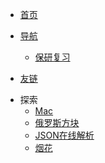 - [<span class="iconfont icon-book3"></span> 首页](https://bytesfly.vercel.app/)
- [<span class="iconfont icon-icon_fabu"></span> 导航](README.md)

  - [保研复习](README?id=保研复习)

  
- [<span class="iconfont icon-lianjie"></span> 友链](about/Friends.md)  
<!-- - [<span class="iconfont icon-wodeguanzhu"></span> 关于本站](about/) -->
- <span class="iconfont icon-xiangkan"></span> 探索
  - [Mac](https://bytesfly.github.io/playground-macos/)
  - [俄罗斯方块](https://binaryify.github.io/vue-tetris/?lan=zh)
  - [JSON在线解析](https://bytesfly.github.io/json/)
  - [烟花](pages/fireworks.html ':ignore')
<!-- - [<span class="iconfont icon-csdn"></span> 博客园](https://bytesfly.cnblogs.com/)
- [⛷ 侠客岛](https://bytesfly.github.io/island/)
- [<span class="iconfont icon-github1"></span> GitHub](https://github.com/bytesfly/blog) -->






